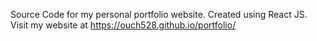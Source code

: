Source Code for my personal portfolio website. Created using React JS.
Visit my website at https://ouch528.github.io/portfolio/
